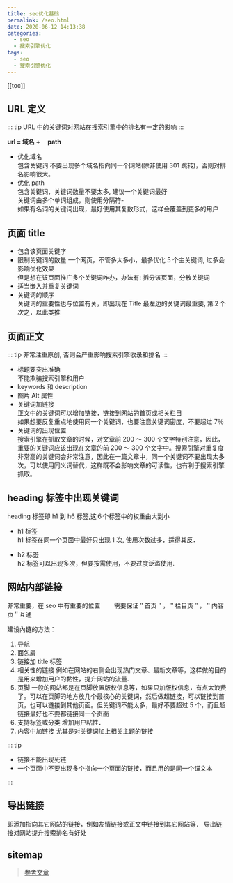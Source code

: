 ```yaml
---
title: seo优化基础
permalink: /seo.html
date: 2020-06-12 14:13:38
categories:
  - seo
  - 搜索引擎优化
tags:
  - seo
  - 搜索引擎优化
---
```


[[toc]]

## URL 定义

::: tip
URL 中的关键词对网站在搜索引擎中的排名有一定的影响
:::

**url = 域名 +　 path**

- 优化域名  
  包含关键词
  不要出现多个域名指向同一个网站(除非使用 301 跳转)，否则对排名影响很大。
- 优化 path  
  包含关键词，关键词数量不要太多, 建议一个关键词最好  
  关键词由多个单词组成，则使用分隔符-  
  如果有名词的关键词出现，最好使用其复数形式，这样会覆盖到更多的用户

## 页面 title

- 包含该页面关键字
- 限制关键词的数量
  一个网页，不管多大多小，最多优化 5 个主关键词, 过多会影响优化效果  
  但是想在该页面推广多个关键词咋办，办法有: 拆分该页面，分散关键词
- 适当嵌入并重复关键词
- 关键词的顺序  
  关键词的重要性也与位置有关，即出现在 Title 最左边的关键词最重要, 第２个次之，以此类推

## 页面正文

::: tip
非常注重原创, 否则会严重影响搜索引擎收录和排名
:::

- 标题要突出准确  
  不能欺骗搜索引擎和用户
- keywords 和 description
- 图片 Alt 属性
- 关键词加链接  
  正文中的关键词可以增加链接，链接到网站的首页或相关栏目  
  如果想要反复重点地使用同一个关键词，也要注意关键词密度，不要超过 7％
- 关键词的出现位置  
  搜索引擎在抓取文章的时候，对文章前 200 ～ 300 个文字特别注意，因此，重要的关键词应该出现在文章的前 200 ～ 300 个文字中。搜索引擎对重复度非常高的关键词会非常注意，因此在一篇文章中，同一个关键词不要出现太多次，可以使用同义词替代，这样既不会影响文章的可读性，也有利于搜索引擎抓取。

## heading 标签中出现关键词

heading 标签即 h1 到 h6 标签,这６个标签中的权重由大到小

- h1 标签  
  h1 标签在同一个页面中最好只出现 1 次, 使用次数过多，适得其反．

- h2 标签  
  h2 标签可以出现多次，但要按需使用，不要过度泛滥使用.

## 网站内部链接

非常重要，在 seo 中有重要的位置　　
需要保证＂首页＂，＂栏目页＂，＂内容页＂互通

建设內链的方法：

1. 导航
2. 面包屑
3. 链接加 title 标签
4. 相关性的链接
   例如在网站的右侧会出现热门文章、最新文章等，这样做的目的是用来增加用户的黏性，提升网站的流量.
5. 页脚
   一般的网站都是在页脚放置版权信息等，如果只加版权信息，有点太浪费了。可以在页脚的地方放几个最核心的关键词，然后做超链接，可以链接到首页，也可以链接到其他页面。但关键词不能太多，最好不要超过 5 个，而且超链接最好也不要都链接同一个页面
6. 支持标签或分类
   增加用户粘性．
7. 内容中加链接
   尤其是对关键词加上相关主题的链接

::: tip

- 链接不能出现死链
- 一个页面中不要出现多个指向一个页面的链接，而且用的是同一个锚文本

:::

## 导出链接

即添加指向其它网站的链接，例如友情链接或正文中链接到其它网站等．
导出链接对网站提升搜索排名有好处

## sitemap

> [参考文章](https://www.kuanxu.com/seo/39.html)
